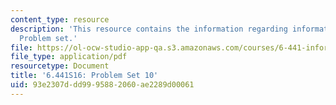 ```yaml
---
content_type: resource
description: 'This resource contains the information regarding information theory:
  Problem set.'
file: https://ol-ocw-studio-app-qa.s3.amazonaws.com/courses/6-441-information-theory-spring-2016/93e2307ddd9995882060ae2289d00061_MIT6_441S16_problem_set10.pdf
file_type: application/pdf
resourcetype: Document
title: '6.441S16: Problem Set 10'
uid: 93e2307d-dd99-9588-2060-ae2289d00061
---
```

